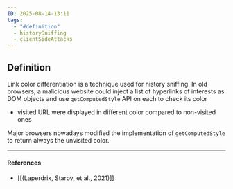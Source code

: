 ```yaml
---
ID: 2025-08-14-13:11
tags:
  - "#definition"
  - historySniffing
  - clientSideAttacks
---
```

## Definition

Link color differentiation is a technique used for history sniffing. In old browsers, a malicious website could inject a list of hyperlinks of interests as DOM objects and use `getComputedStyle` API on each to check its color
- visited URL were displayed in different color compared to non-visited ones

Major browsers nowadays modified the implementation of `getComputedStyle` to return always the unvisited color.

---
#### References
- [[(Laperdrix, Starov, et al., 2021)]]